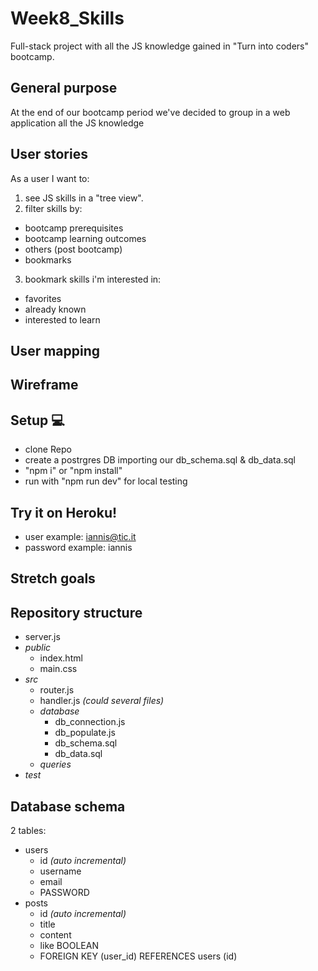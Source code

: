 # Week8_Skills
Full-stack project with all the JS knowledge gained in "Turn into coders" bootcamp.

## General purpose
At the end of our bootcamp period we've decided to group in a web application all the JS knowledge

## User stories
As a user I want to:
1. see JS skills in a "tree view".
2. filter skills by:
  - bootcamp prerequisites
  - bootcamp learning outcomes
  - others (post bootcamp)
  - bookmarks
3. bookmark skills i'm interested in:
  - favorites
  - already known
  - interested to learn

## User mapping

## Wireframe

## Setup 💻
- clone Repo
- create a postrgres DB importing our db_schema.sql & db_data.sql
- "npm i" or "npm install"
- run with "npm run dev" for local testing

## Try it on Heroku!
- user example: iannis@tic.it
- password example: iannis

## Stretch goals


## Repository structure

- server.js
- _public_
  - index.html
  - main.css
- _src_
  - router.js
  - handler.js _(could several files)_
  - _database_
    - db_connection.js
    - db_populate.js
    - db_schema.sql
    - db_data.sql
  - _queries_
- _test_

## Database schema
2 tables:
- users
  - id _(auto incremental)_
  - username
  - email
  - PASSWORD
- posts
  - id _(auto incremental)_
  - title
  - content
  - like BOOLEAN
  - FOREIGN KEY (user_id) REFERENCES users (id)
